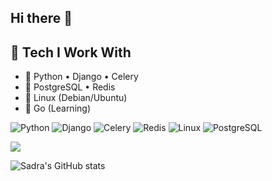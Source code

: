 ## Hi there 👋

<!--
**SaDR4M/SaDR4M** is a ✨ _special_ ✨ repository because its `README.md` (this file) appears on your GitHub profile.

Here are some ideas to get you started:

- 🔭 I’m currently working on ...
- 🌱 I’m currently learning ...
- 👯 I’m looking to collaborate on ...
- 🤔 I’m looking for help with ...
- 💬 Ask me about ...
- 📫 How to reach me: ...
- 😄 Pronouns: ...
- ⚡ Fun fact: ...
-->

## 🧠 Tech I Work With

- 🐍 Python • Django • Celery
- 🐘 PostgreSQL • Redis
- 🐧 Linux (Debian/Ubuntu)
- 🧵 Go (Learning)


![Python](https://img.shields.io/badge/-Python-333?style=flat&logo=python)
![Django](https://img.shields.io/badge/-Django-092E20?style=flat&logo=django)
![Celery](https://img.shields.io/badge/-Celery-37814A?style=flat&logo=celery&logoColor=white)
![Redis](https://img.shields.io/badge/-Redis-DC382D?style=flat&logo=redis&logoColor=white)
![Linux](https://img.shields.io/badge/-Linux-FCC624?style=flat&logo=linux&logoColor=black)
![PostgreSQL](https://img.shields.io/badge/-PostgreSQL-336791?style=flat&logo=postgresql&logoColor=white)

<p align="left">
  <img src="https://skillicons.dev/icons?i=python,redis,linux,postgres,go" />
</p>


![Sadra's GitHub stats](https://github-readme-stats.vercel.app/api?username=SaDR4M&show_icons=true&theme=radical)



